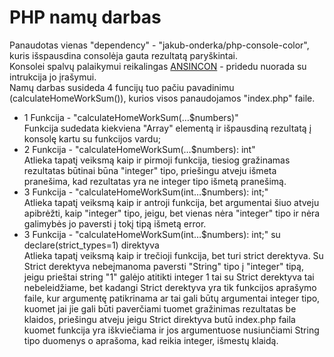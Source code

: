 # PHP namų darbas

Panaudotas vienas "dependency" - "jakub-onderka/php-console-color", kuris išspausdina consolėja gauta rezultatą paryškintai.<br />
Konsolei spalvų palaikymui reikalingas [ANSINCON](http://www.testautomation.info/Install_ANSICON_for_coloured_output) - pridedu nuorada su intrukcija jo įrašymui.
<br />
Namų darbas susideda 4 funcijų tuo pačiu pavadinimu (calculateHomeWorkSum()), kurios visos panaudojamos "index.php" faile.
* 1 Funkcija - "calculateHomeWorkSum(…$numbers)" <br />
Funkcija sudedata kiekviena "Array" elementą ir išpausdiną rezultatą į konsolę kartu su funkcijos vardu;
* 2 Funkcija - "calculateHomeWorkSum(…$numbers): int" <br />
Atlieka tapatį veiksmą kaip ir pirmoji funkcija, tiesiog gražinamas rezultatas būtinai būna "integer" tipo, priešingu atveju išmeta pranešima, kad rezultatas yra ne integer tipo išmetą pranešimą.
* 3 Funkcija - "calculateHomeWorkSum(int…$numbers): int;" <br />
Atlieka tapatį veiksmą kaip ir antroji funkcija, bet argumentai šiuo atveju apibrėžti, kaip "integer" tipo, jeigu, bet vienas nėra "integer" tipo ir nėra galimybės jo paversti į tokį tipą išmetą error.
* 3 Funkcija - "calculateHomeWorkSum(int…$numbers): int;" su declare(strict_types=1)
direktyva <br />
Atlieka tapatį veiksmą kaip ir trečioji funkcija, bet turi strict derektyva. Su Strict derektyva nebeįmanoma paversti "String" tipo į "integer" tipą, jeigu prieštai string "1" galėjo atitikti integer 1 tai su Strict derektyva tai nebeleidžiame, bet kadangi Strict derektyva yra tik funkcijos aprašymo faile, kur argumentę patikrinama ar tai gali būtų argumentai integer tipo, kuomet jai jie gali būti paverčiami tuomet gražinimas rezultatas be klaidos, priešingu atveju jeigu Strict direktyva butū index.php faila kuomet funkcija yra iškviečiama ir jos argumentuose nusiunčiami String tipo duomenys o aprašoma, kad reikia integer, išmestų klaidą.


